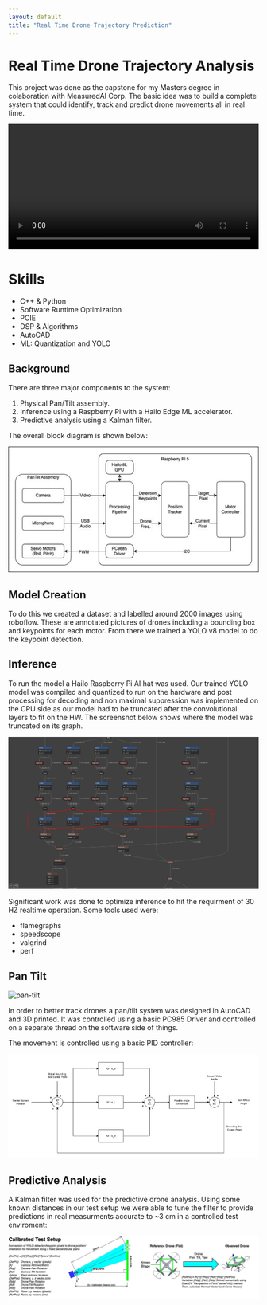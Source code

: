 ```yaml
---
layout: default
title: "Real Time Drone Trajectory Prediction"
---
```


# Real Time Drone Trajectory Analysis 
This project was done as the capstone for my Masters degree in colaboration with MeasuredAI Corp. The basic idea was to build a complete system that could identify, track and predict drone movements all in real time.

<video width="100%" controls>
  <source src="/assets/videos/drone_GUI.mp4" type="video/mp4">
  Your browser does not support the video tag.
</video>


# Skills
- C++ & Python
- Software Runtime Optimization
- PCIE
- DSP & Algorithms
- AutoCAD
- ML: Quantization and YOLO

## Background

There are three major components to the system: 
1. Physical Pan/Tilt assembly.
2. Inference using a Raspberry Pi with a Hailo Edge ML accelerator. 
3. Predictive analysis using a Kalman filter.

The overall block diagram is shown below: 

![telescope-me](/assets/images/drone_block_diagram.jpg)

## Model Creation
To do this we created a dataset and labelled around 2000 images using roboflow. These are annotated pictures of drones including a bounding box and keypoints for each motor. From there we trained a YOLO v8 model to do the keypoint detection.

## Inference 
To run the model a Hailo Raspberry Pi AI hat was used. Our trained YOLO model was compiled and quantized to run on the hardware and post processing for decoding and non maximal suppression was implemented on the CPU side as our model had to be truncated after the convolutional layers to fit on the HW. The screenshot below shows where the model was truncated on its graph.

![model truncation](/assets/images/model_netron.PNG)

Significant work was done to optimize inference to hit the requirment of 30 HZ realtime operation. Some tools used were:

- flamegraphs
- speedscope
- valgrind
- perf

## Pan Tilt

![pan-tilt](/assets/images/pan-tilt.jpg)

In order to better track drones a pan/tilt system was designed in AutoCAD and 3D printed. It was controlled using a basic PC985 Driver and controlled on a separate thread on the software side of things. 

The movement is controlled using a basic PID controller:

![PID](/assets/images/pid.jpg)

## Predictive Analysis 
A Kalman filter was used for the predictive drone analysis. Using some known distances in our test setup we were able to tune the filter to provide predictions in real measurments accurate to ~3 cm in a controlled test enviroment: 

![Test Setup](/assets/images/kalman.jpg)